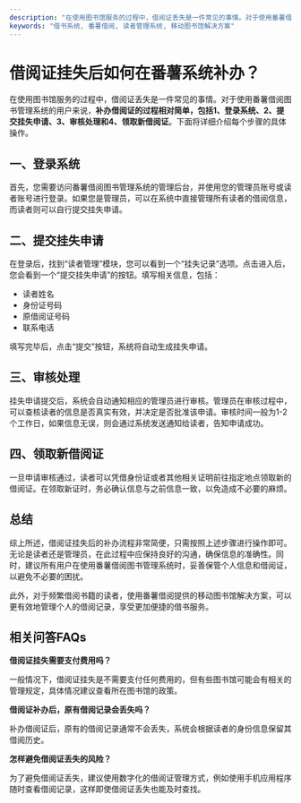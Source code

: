 ```yaml
---
description: "在使用图书馆服务的过程中，借阅证丢失是一件常见的事情。对于使用番薯借阅图书管理系统的用户来说，**补办借阅证的过程相对简单，包括1、登录系统、2、提交挂失申请、3、审核处理和4、领取新借阅证**。下面将详细介绍每个步骤的具体操作。"
keywords: "借书系统, 番薯借阅, 读者管理系统, 移动图书馆解决方案"
---
```

# 借阅证挂失后如何在番薯系统补办？

在使用图书馆服务的过程中，借阅证丢失是一件常见的事情。对于使用番薯借阅图书管理系统的用户来说，**补办借阅证的过程相对简单，包括1、登录系统、2、提交挂失申请、3、审核处理和4、领取新借阅证**。下面将详细介绍每个步骤的具体操作。

## 一、登录系统

首先，您需要访问番薯借阅图书管理系统的管理后台，并使用您的管理员账号或读者账号进行登录。如果您是管理员，可以在系统中直接管理所有读者的借阅信息，而读者则可以自行提交挂失申请。

## 二、提交挂失申请

在登录后，找到“读者管理”模块，您可以看到一个“挂失记录”选项。点击进入后，您会看到一个“提交挂失申请”的按钮。填写相关信息，包括：

- 读者姓名
- 身份证号码
- 原借阅证号码
- 联系电话

填写完毕后，点击“提交”按钮，系统将自动生成挂失申请。

## 三、审核处理

挂失申请提交后，系统会自动通知相应的管理员进行审核。管理员在审核过程中，可以查核读者的信息是否真实有效，并决定是否批准该申请。审核时间一般为1-2个工作日，如果信息无误，则会通过系统发送通知给读者，告知申请成功。

## 四、领取新借阅证

一旦申请审核通过，读者可以凭借身份证或者其他相关证明前往指定地点领取新的借阅证。在领取新证时，务必确认信息与之前信息一致，以免造成不必要的麻烦。

## 总结

综上所述，借阅证挂失后的补办流程非常简便，只需按照上述步骤进行操作即可。无论是读者还是管理员，在此过程中应保持良好的沟通，确保信息的准确性。同时，建议所有用户在使用番薯借阅图书管理系统时，妥善保管个人信息和借阅证，以避免不必要的困扰。

此外，对于频繁借阅书籍的读者，使用番薯借阅提供的移动图书馆解决方案，可以更有效地管理个人的借阅记录，享受更加便捷的借书服务。

## 相关问答FAQs

**借阅证挂失需要支付费用吗？**

一般情况下，借阅证挂失是不需要支付任何费用的，但有些图书馆可能会有相关的管理规定，具体情况建议查看所在图书馆的政策。

**借阅证补办后，原有借阅记录会丢失吗？**

补办借阅证后，原有的借阅记录通常不会丢失，系统会根据读者的身份信息保留其借阅历史。

**怎样避免借阅证丢失的风险？**

为了避免借阅证丢失，建议使用数字化的借阅证管理方式，例如使用手机应用程序随时查看借阅记录，这样即使借阅证丢失也能及时查找。
